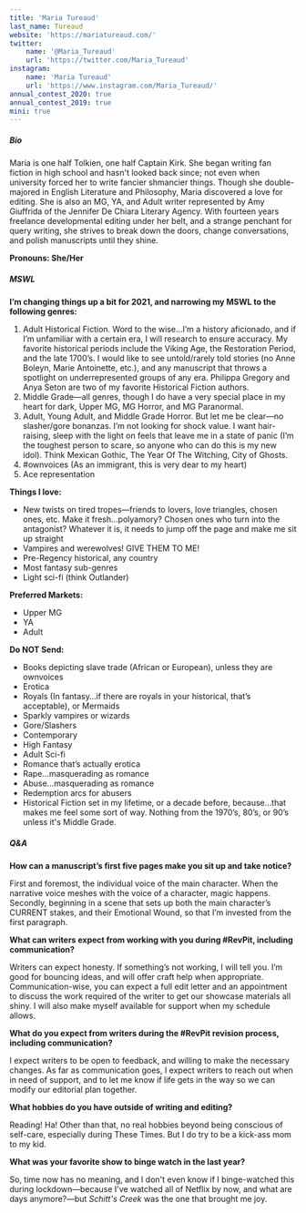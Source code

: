 ```yaml
---
title: 'Maria Tureaud'
last_name: Tureaud
website: 'https://mariatureaud.com/'
twitter:
    name: '@Maria_Tureaud'
    url: 'https://twitter.com/Maria_Tureaud'
instagram:
    name: 'Maria Tureaud'
    url: 'https://www.instagram.com/Maria_Tureaud/'
annual_contest_2020: true
annual_contest_2019: true
mini: true
---
```


##### Bio

Maria is one half Tolkien, one half Captain Kirk. She began writing fan fiction in high school and hasn't looked back since; not even when university forced her to write fancier shmancier things. Though she double-majored in English Literature and Philosophy, Maria discovered a love for editing. She is also an MG, YA, and Adult writer represented by Amy Giuffrida of the Jennifer De Chiara Literary Agency. With fourteen years freelance developmental editing under her belt, and a strange penchant for query writing, she strives to break down the doors, change conversations, and polish manuscripts until they shine. 

**Pronouns: She/Her**

##### MSWL

**I’m changing things up a bit for 2021, and narrowing my MSWL to the following genres:** 
1. Adult Historical Fiction. Word to the wise…I’m a history aficionado, and if I’m unfamiliar with a certain era, I will research to ensure accuracy. My favorite historical periods include the Viking Age, the Restoration Period, and the late 1700’s. I would like to see untold/rarely told stories (no Anne Boleyn, Marie Antoinette, etc.), and any manuscript that throws a spotlight on underrepresented groups of any era. Philippa Gregory and Anya Seton are two of my favorite Historical Fiction authors.
2. Middle Grade—all genres, though I do have a very special place in my heart for dark, Upper MG, MG Horror, and MG Paranormal. 
3. Adult, Young Adult, and Middle Grade Horror. But let me be clear—no slasher/gore bonanzas. I’m not looking for shock value. I want hair-raising, sleep with the light on feels that leave me in a state of panic (I’m the toughest person to scare, so anyone who can do this is my new idol). Think Mexican Gothic, The Year Of The Witching, City of Ghosts.  
4. \#ownvoices (As an immigrant, this is very dear to my heart) 
5. Ace representation 

**Things I love:** 
 * New twists on tired tropes—friends to lovers, love triangles, chosen ones, etc. Make it fresh…polyamory? Chosen ones who turn into the antagonist? Whatever it is, it needs to jump off the page and make me sit up straight 
 * Vampires and werewolves! GIVE THEM TO ME! 
 * Pre-Regency historical, any country 
 * Most fantasy sub-genres 
 * Light sci-fi (think Outlander) 

**Preferred Markets:** 
 * Upper MG  
 * YA 
 * Adult 

**Do NOT Send:**
 * Books depicting slave trade (African or European), unless they are ownvoices 
 * Erotica 
 * Royals (In fantasy…if there are royals in your historical, that’s acceptable), or Mermaids 
 * Sparkly vampires or wizards 
 * Gore/Slashers 
 * Contemporary 
 * High Fantasy 
 * Adult Sci-fi 
 * Romance that’s actually erotica 
 * Rape…masquerading as romance 
 * Abuse…masquerading as romance 
 * Redemption arcs for abusers 
 * Historical Fiction set in my lifetime, or a decade before, because…that makes me feel some sort of way. Nothing from the 1970’s, 80’s, or 90’s unless it's Middle Grade.

##### Q&A

**How can a manuscript’s first five pages make you sit up and take notice?**

First and foremost, the individual voice of the main character. When the narrative voice meshes with the voice of a character, magic happens. Secondly, beginning in a scene that sets up both the main character’s CURRENT stakes, and their Emotional Wound, so that I’m invested from the first paragraph. 

**What can writers expect from working with you during #RevPit, including communication?**

Writers can expect honesty. If something’s not working, I will tell you. I’m good for bouncing ideas, and will offer craft help when appropriate. Communication-wise, you can expect a full edit letter and an appointment to discuss the work required of the writer to get our showcase materials all shiny. I will also make myself available for support when my schedule allows. 

**What do you expect from writers during the #RevPit revision process, including communication?**

I expect writers to be open to feedback, and willing to make the necessary changes. As far as communication goes, I expect writers to reach out when in need of support, and to let me know if life gets in the way so we can modify our editorial plan together. 

**What hobbies do you have outside of writing and editing?**

Reading! Ha! Other than that, no real hobbies beyond being conscious of self-care, especially during These Times. But I do try to be a kick-ass mom to my kid. 

**What was your favorite show to binge watch in the last year?**

So, time now has no meaning, and I don't even know if I binge-watched this during lockdown&mdash;because I've watched all of Netflix by now, and what are days anymore?&mdash;but _Schitt's Creek_ was the one that brought me joy.